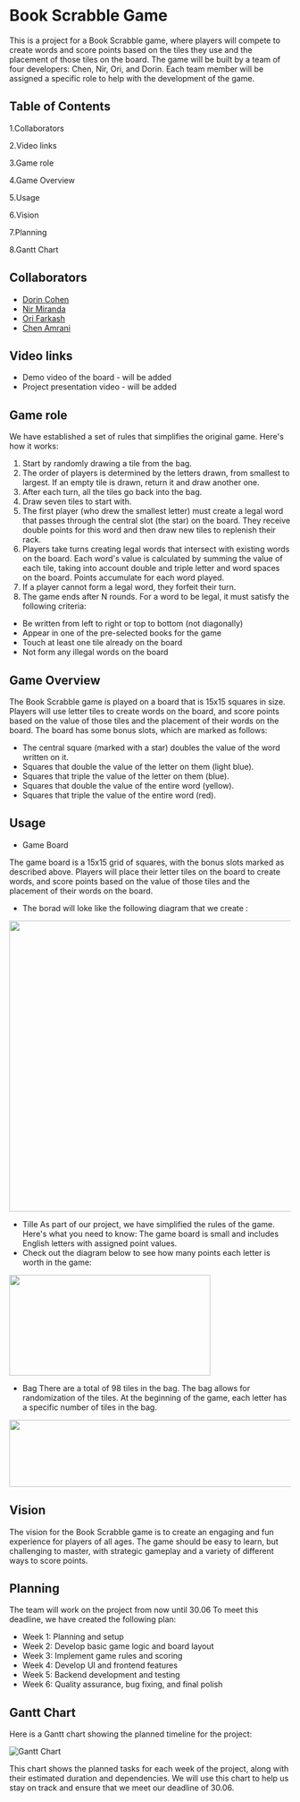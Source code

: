 # Book Scrabble Game

This is a project for a Book Scrabble game, where players will compete to create words and score points based on the tiles they use and the placement of those tiles on the board. The game will be built by a team of four developers: Chen, Nir, Ori, and Dorin. Each team member will be assigned a specific role to help with the development of the game.

## Table of Contents

1.Collaborators

2.Video links

3.Game role 

4.Game Overview

5.Usage

6.Vision

7.Planning

8.Gantt Chart

## Collaborators
* [Dorin Cohen](https://github.com/Dorins12)
* [Nir Miranda](https://github.com/NirMiranda)
* [Ori Farkash](https://github.com/orifarkash)
* [Chen Amrani](https://github.com/chenAmrani)
## Video links
 * Demo video of the board  - will be added
 * Project presentation video - will be added
 
## Game role 
We have established a set of rules that simplifies the original game. Here's how it works:
1. Start by randomly drawing a tile from the bag.
2. The order of players is determined by the letters drawn, from smallest to largest. If an empty tile is drawn, return it and draw another one.
3. After each turn, all the tiles go back into the bag.
4. Draw seven tiles to start with.
5. The first player (who drew the smallest letter) must create a legal word that passes through the central slot (the star) on the board. They receive double points for this word and then draw new tiles to replenish their rack.
6. Players take turns creating legal words that intersect with existing words on the board. Each word's value is calculated by summing the value of each tile, taking into account double and triple letter and word spaces on the board. Points accumulate for each word played.
7. If a player cannot form a legal word, they forfeit their turn.
8. The game ends after N rounds.
For a word to be legal, it must satisfy the following criteria:
* Be written from left to right or top to bottom (not diagonally)
* Appear in one of the pre-selected books for the game
* Touch at least one tile already on the board
* Not form any illegal words on the board

## Game Overview

The Book Scrabble game is played on a board that is 15x15 squares in size. Players will use letter tiles to create words on the board, and score points based on the value of those tiles and the placement of their words on the board. The board has some bonus slots, which are marked as follows:

- The central square (marked with a star) doubles the value of the word written on it.
- Squares that double the value of the letter on them (light blue).
- Squares that triple the value of the letter on them (blue).
- Squares that double the value of the entire word (yellow).
- Squares that triple the value of the entire word (red).

## Usage
* Game Board

The game board is a 15x15 grid of squares, with the bonus slots marked as described above. Players will place their letter tiles on the board to create words, and score points based on the value of those tiles and the placement of their words on the board.
* The borad will loke like the following diagram that we create :

<img src="https://user-images.githubusercontent.com/118439273/229484247-4854a0a0-7e4f-4f2d-9e87-60fadd52d077.png" width="520" height="520" />

* Tille 
 As part of our project, we have simplified the rules of the game. Here's what you need to know:
 The game board is small and includes English letters with assigned point values.
 * Check out the diagram below to see how many points each letter is worth in the game:
 
 <img src="https://user-images.githubusercontent.com/118439273/229486188-1f5ab09f-8f78-4e12-b2d1-8aea60616c7c.png" width="360" height="180" />
 
 * Bag
There are a total of 98 tiles in the bag.
The bag allows for randomization of the tiles.
At the beginning of the game, each letter has a specific number of tiles in the bag.

<img src="https://user-images.githubusercontent.com/118439273/229486334-5985074d-ffa1-4366-bc21-8acfd1d4445d.png" width="1080" height="120" />
 
 

## Vision

The vision for the Book Scrabble game is to create an engaging and fun experience for players of all ages. The game should be easy to learn, but challenging to master, with strategic gameplay and a variety of different ways to score points.

## Planning

The team will work on the project from now until 30.06 To meet this deadline, we have created the following plan:

- Week 1: Planning and setup
- Week 2: Develop basic game logic and board layout
- Week 3: Implement game rules and scoring
- Week 4: Develop UI and frontend features
- Week 5: Backend development and testing
- Week 6: Quality assurance, bug fixing, and final polish

## Gantt Chart

Here is a Gantt chart showing the planned timeline for the project:

![Gantt Chart](gantt_chart.png)

This chart shows the planned tasks for each week of the project, along with their estimated duration and dependencies. We will use this chart to help us stay on track and ensure that we meet our deadline of 30.06.
